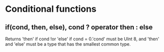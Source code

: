 # Conditional functions

## if(cond, then, else), cond ? operator then : else

Returns 'then' if cond !or 'else' if cond = 0.'cond' must be UInt 8, and 'then' and 'else' must be a type that has the smallest common type.

